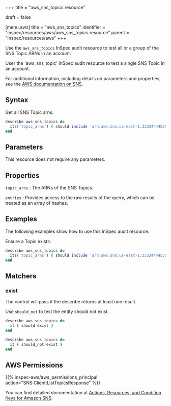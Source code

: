 +++
title = "aws_sns_topics resource"

draft = false


[menu.aws]
title = "aws_sns_topics"
identifier = "inspec/resources/aws/aws_sns_topics resource"
parent = "inspec/resources/aws"
+++

Use the `aws_sns_topics` InSpec audit resource to test all or a group of the SNS Topic ARNs in an account.

User the 'aws_sns_topic' InSpec audit resource to test a single SNS Topic in an account.

For additional information, including details on parameters and properties, see the [AWS documentation on SNS](https://docs.aws.amazon.com/sns/latest/dg/sns-getting-started.html).

## Syntax

Get all SNS Topic arns:

```ruby
describe aws_sns_topics do
  its('topic_arns') { should include 'arn:aws:sns:us-east-1:333344445555:MyTopic' }
end
```

## Parameters

This resource does not require any parameters.

## Properties

`topic_arns`
: The ARNs of the SNS Topics.

`entries`
: Provides access to the raw results of the query, which can be treated as an array of hashes.

## Examples

The following examples show how to use this InSpec audit resource.

Ensure a Topic exists:

```ruby
describe aws_sns_topics do
  its('topic_arns') { should include 'arn:aws:sns:us-east-1:333344445555:MyTopic' }
end
```

## Matchers

### exist

The control will pass if the describe returns at least one result.

Use `should_not` to test the entity should not exist.

```ruby
describe aws_sns_topics do
  it { should exist }
end
```

```ruby
describe aws_sns_topics do
  it { should_not exist }
end
```

## AWS Permissions

{{% inspec-aws/aws_permissions_principal action="SNS:Client:ListTopicsResponse" %}}

You can find detailed documentation at [Actions, Resources, and Condition Keys for Amazon SNS](https://docs.aws.amazon.com/IAM/latest/UserGuide/list_amazonsns.html).
